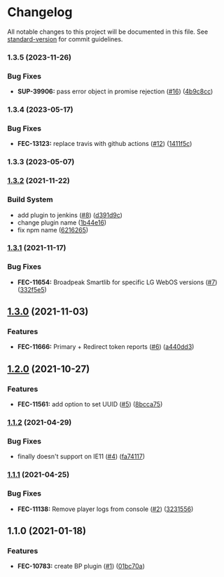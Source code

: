 # Changelog

All notable changes to this project will be documented in this file. See [standard-version](https://github.com/conventional-changelog/standard-version) for commit guidelines.

### 1.3.5 (2023-11-26)


### Bug Fixes

* **SUP-39906:** pass error object in promise rejection ([#16](https://github.com/kaltura/playkit-js-broadpeak-smartlib/issues/16)) ([4b9c8cc](https://github.com/kaltura/playkit-js-broadpeak-smartlib/commit/4b9c8cc34d702998137b20647c1a71d75b5fb663))

### 1.3.4 (2023-05-17)


### Bug Fixes

* **FEC-13123:** replace travis with github actions ([#12](https://github.com/kaltura/playkit-js-broadpeak-smartlib/issues/12)) ([1411f5c](https://github.com/kaltura/playkit-js-broadpeak-smartlib/commit/1411f5c201440dc0bf826f9458ce64e339851b8b))

### 1.3.3 (2023-05-07)

### [1.3.2](https://github.com/kaltura/playkit-js-broadpeak-smartlib/compare/v1.3.1...v1.3.2) (2021-11-22)


### Build System

* add plugin to jenkins ([#8](https://github.com/kaltura/playkit-js-broadpeak-smartlib/issues/8)) ([d391d9c](https://github.com/kaltura/playkit-js-broadpeak-smartlib/commit/d391d9c7b1f59ab2eb09cebe6dfc53555d4cd720))
* change plugin name ([1b44e16](https://github.com/kaltura/playkit-js-broadpeak-smartlib/commit/1b44e16f83614246f62c0152f75847db073f9594))
* fix npm name ([6216265](https://github.com/kaltura/playkit-js-broadpeak-smartlib/commit/621626525e3cc5cf67e249fb8c4b6f8b739a1174))

### [1.3.1](https://github.com/kaltura/playkit-js-broadpeak-smartlib/compare/v1.3.0...v1.3.1) (2021-11-17)


### Bug Fixes

* **FEC-11654:** Broadpeak Smartlib for specific LG WebOS versions ([#7](https://github.com/kaltura/playkit-js-broadpeak-smartlib/issues/7)) ([332f5e5](https://github.com/kaltura/playkit-js-broadpeak-smartlib/commit/332f5e58cf137fa994dbf81f98acc0f613ac4d32))

## [1.3.0](https://github.com/kaltura/playkit-js-broadpeak-smartlib/compare/v1.2.0...v1.3.0) (2021-11-03)


### Features

* **FEC-11666:** Primary + Redirect token reports ([#6](https://github.com/kaltura/playkit-js-broadpeak-smartlib/issues/6)) ([a440dd3](https://github.com/kaltura/playkit-js-broadpeak-smartlib/commit/a440dd31582b7973e8b79d957f8c1abcbc549c7b))

## [1.2.0](https://github.com/kaltura/playkit-js-broadpeak-smartlib/compare/v1.1.2...v1.2.0) (2021-10-27)


### Features

* **FEC-11561:** add option to set UUID ([#5](https://github.com/kaltura/playkit-js-broadpeak-smartlib/issues/5)) ([8bcca75](https://github.com/kaltura/playkit-js-broadpeak-smartlib/commit/8bcca75e8ddcdd7f668c962711f8b42101524f6a))

### [1.1.2](https://github.com/kaltura/playkit-js-broadpeak-smartlib/compare/v1.1.1...v1.1.2) (2021-04-29)


### Bug Fixes

* finally doesn't support on IE11 ([#4](https://github.com/kaltura/playkit-js-broadpeak-smartlib/issues/4)) ([fa74117](https://github.com/kaltura/playkit-js-broadpeak-smartlib/commit/fa74117e79f879e2db21136e4f47d0d92fb2e40b))

### [1.1.1](https://github.com/kaltura/playkit-js-broadpeak-smartlib/compare/v1.1.0...v1.1.1) (2021-04-25)


### Bug Fixes

* **FEC-11138:** Remove player logs from console ([#2](https://github.com/kaltura/playkit-js-broadpeak-smartlib/issues/2)) ([3231556](https://github.com/kaltura/playkit-js-broadpeak-smartlib/commit/3231556b21b25d248e996c9b142db34b142491c7))

## 1.1.0 (2021-01-18)


### Features

* **FEC-10783:** create BP plugin ([#1](https://github.com/kaltura/playkit-js-broadpeak-smartlib/issues/1)) ([01bc70a](https://github.com/kaltura/playkit-js-broadpeak-smartlib/commit/01bc70a61ccebf9a996d5942eeb2d5d05c370d3c))
